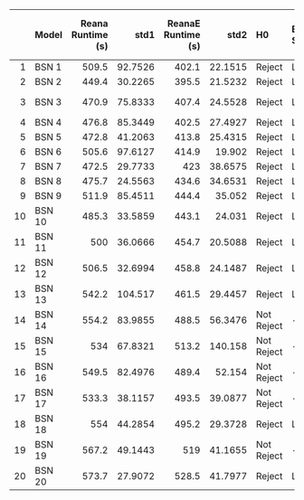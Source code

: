 |    | Model   |   Reana Runtime (s) |     std1 |   ReanaE Runtime (s) |     std2 | H0         | Effect Size   |   Reana Memory Usage (MB) |        std1 |   ReanaE Memory Usage (MB) |        std2 | H0     | Effect Size   |
|---:|:--------|--------------------:|---------:|---------------------:|---------:|:-----------|:--------------|--------------------------:|------------:|---------------------------:|------------:|:-------|:--------------|
|  1 | BSN 1   |               509.5 |  92.7526 |                402.1 |  22.1515 | Reject     | Large         |                   34.6227 | 0.0147115   |                    28.6796 | 0.00234375  | Reject | Large         |
|  2 | BSN 2   |               449.4 |  30.2265 |                395.5 |  21.5232 | Reject     | Large         |                   35.5617 | 0.00264816  |                    29.6437 | 0.00878448  | Reject | Large         |
|  3 | BSN 3   |               470.9 |  75.8333 |                407.4 |  24.5528 | Reject     | Large         |                   35.5901 | 0           |                    29.6466 | 7.32422e-05 | Reject | Large         |
|  4 | BSN 4   |               476.8 |  85.3449 |                402.5 |  27.4927 | Reject     | Large         |                   35.5823 | 0           |                    29.6517 | 0.0167585   | Reject | Large         |
|  5 | BSN 5   |               472.8 |  41.2063 |                413.8 |  25.4315 | Reject     | Large         |                   35.5997 | 0.00986252  |                    29.8603 | 0.374781    | Reject | Large         |
|  6 | BSN 6   |               505.6 |  97.6127 |                414.9 |  19.902  | Reject     | Large         |                   36.6573 | 1.37329e-05 |                    30.6061 | 0.0024033   | Reject | Large         |
|  7 | BSN 7   |               472.5 |  29.7733 |                423   |  38.6575 | Reject     | Large         |                   36.6772 | 0.00467606  |                    30.5979 | 0.00834309  | Reject | Large         |
|  8 | BSN 8   |               475.7 |  24.5563 |                434.6 |  34.6531 | Reject     | Large         |                   36.758  | 0.301408    |                    31.5675 | 0.0104948   | Reject | Large         |
|  9 | BSN 9   |               511.9 |  85.4511 |                444.4 |  35.052  | Reject     | Large         |                   37.6388 | 0           |                    31.5826 | 0.00766722  | Reject | Large         |
| 10 | BSN 10  |               485.3 |  33.5859 |                443.1 |  24.031  | Reject     | Large         |                   37.6445 | 0.00643387  |                    32.6573 | 0           | Reject | Large         |
| 11 | BSN 11  |               500   |  36.0666 |                454.7 |  20.5088 | Reject     | Large         |                   38.6223 | 0           |                    32.6843 | 0.00701981  | Reject | Large         |
| 12 | BSN 12  |               506.5 |  32.6994 |                458.8 |  24.1487 | Reject     | Large         |                   39.5901 | 0           |                    33.6388 | 0           | Reject | Large         |
| 13 | BSN 13  |               542.2 | 104.517  |                461.5 |  29.4457 | Reject     | Large         |                   39.6049 | 0.00234375  |                    33.6289 | 0.011124    | Reject | Large         |
| 14 | BSN 14  |               554.2 |  83.9855 |                488.5 |  56.3476 | Not Reject | --            |                   40.6745 | 0.00227255  |                    34.6335 | 0.00507202  | Reject | Large         |
| 15 | BSN 15  |               534   |  67.8321 |                513.2 | 140.158  | Not Reject | --            |                   40.6788 | 0           |                    35.5686 | 0.00587006  | Reject | Large         |
| 16 | BSN 16  |               549.5 |  82.4976 |                489.4 |  52.154  | Not Reject | --            |                   41.6607 | 0.0046875   |                    35.6188 | 0.00621941  | Reject | Large         |
| 17 | BSN 17  |               533.3 |  38.1157 |                493.5 |  39.0877 | Not Reject | --            |                   42.6085 | 0.00459824  |                    36.6655 | 0.00451251  | Reject | Large         |
| 18 | BSN 18  |               554   |  44.2854 |                495.2 |  29.3728 | Reject     | Large         |                   43.5827 | 0.00483098  |                    37.6174 | 0           | Reject | Large         |
| 19 | BSN 19  |               567.2 |  49.1443 |                519   |  41.1655 | Not Reject | --            |                   43.9726 | 0.449458    |                    38.6054 | 0.00775936  | Reject | Large         |
| 20 | BSN 20  |               573.7 |  27.9072 |                528.5 |  41.7977 | Reject     | Large         |                   44.6583 | 0.000288391 |                    39.6206 | 0.00883902  | Reject | Large         |